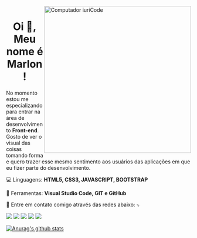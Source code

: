 <img src="https://raw.githubusercontent.com/MicaelliMedeiros/micaellimedeiros/master/image/computer-illustration.png" min-width="400px" max-width="400px" width="400px" align="right" alt="Computador iuriCode">

<h1 align="center">Oi 👋, Meu nome é Marlon!</h1>

<p align="left"> 
  No momento estou me especializando para entrar na área de desenvolvimento <strong>Front-end</strong>. Gosto de ver o visual das coisas tomando forma e quero trazer esse mesmo sentimento aos usuários das aplicações em que eu fizer parte do desenvolvimento.
</p>

<p align="left">
    💻 Linguagens: <strong>HTML5, CSS3, JAVASCRIPT, BOOTSTRAP</strong>
</p>


<p align="left">
  💼 Ferramentas: <strong>Visual Studio Code, GIT e GitHub</strong>
</p>

<p align="left">
  💌 Entre em contato comigo através das redes abaixo: ⤵️
</p>
 <p align="left">
  <a href="mailto:marlon_menezes@outlook.com" target="_blank" alt="Gmail">
  <img src="https://img.shields.io/badge/Gmail-D14836?style=for-the-badge&logo=gmail&logoColor=white&link=mailto:marlon_menezes@outlook.com" /></a>

 <a href="https://www.linkedin.com/in/marlonmenezes/" target="_blank" alt="Linkedin">
  <img src="https://img.shields.io/badge/LinkedIn-0077B5?style=for-the-badge&logo=linkedin&logoColor=white&link=https://www.linkedin.com/in/marlonmenezes/" /></a>

  <a href="https://twitter.com/soueu_marlon" target="_blank" alt="Twitter">
  <img src="https://img.shields.io/badge/Twitter-1DA1F2?style=for-the-badge&logo=twitter&logoColor=white&link=https://twitter.com/soueu_marlon"/></a>

<a href="https://t.me/soueu_marlon" target="_blank" alt="Telegram">
  <img src="https://img.shields.io/badge/Telegram-2CA5E0?style=for-the-badge&logo=telegram&logoColor=white&link=https://t.me/soueu_marlon"/></a>

<a href="https://api.whatsapp.com/send?phone=5531994469272&text=Ol%C3%A1!%20Que%20bom%20que%20entrou%20em%20contato.%20Assim%20que%20poss%C3%ADvel%20responderei%2C%20ok%3F!%20%F0%9F%98%89" target="_blank" alt="WhatsApp">
  <img src="https://img.shields.io/badge/WhatsApp-25D366?style=for-the-badge&logo=whatsapp&logoColor=white&link=https://api.whatsapp.com/send?phone=5531994469272&text=Ol%C3%A1!%20Tudo%20bom?%20%F0%9F%98%89"/></a>



[![Anurag's github stats](https://github-readme-stats.vercel.app/api?username=marlonmnz&show_icons=true&theme=vision-friendly-dark)](https://github.com/anuraghazra/github-readme-stats)

  </p>  

